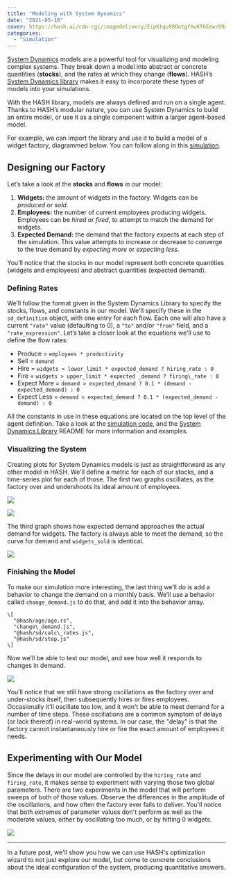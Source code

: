 ```yaml
---
title: "Modeling with System Dynamics"
date: "2021-05-18"
cover: https://hash.ai/cdn-cgi/imagedelivery/EipKtqu98OotgfhvKf6Eew/09a23d79-72aa-4b29-4662-161d1a7fc100/public
categories: 
  - "Simulation"
---
```


[System Dynamics](https://hash.ai/wiki/system-dynamics) models are a powerful tool for visualizing and modeling complex systems. They break down a model into abstract or concrete quantities (**stocks**), and the rates at which they change (**flows**). HASH’s [System Dynamics library](https://hash.ai/@hash/sd) makes it easy to incorporate these types of models into your simulations.

With the HASH library, models are always defined and run on a single agent. Thanks to HASH’s modular nature, you can use System Dynamics to build an entire model, or use it as a single component within a larger agent-based model.

For example, we can import the library and use it to build a model of a widget factory, diagrammed below. You can follow along in this [simulation](https://hash.ai/@hash/widget-factory-system-dynamics).

## Designing our Factory

Let’s take a look at the **stocks** and **flows** in our model:

1. **Widgets:** the amount of widgets in the factory. Widgets can be _produced_ or _sold_.
1. **Employees:** the number of current employees producing widgets. Employees can be _hired_ or _fired_, to attempt to match the demand for widgets.
1. **Expected Demand:** the demand that the factory expects at each step of the simulation. This value attempts to increase or decrease to converge to the true demand by _expecting more_ or _expecting less_.

You’ll notice that the stocks in our model represent both concrete quantities (widgets and employees) and abstract quantities (expected demand).

### Defining Rates

We’ll follow the format given in the System Dynamics Library to specify the stocks, flows, and constants in our model. We'll specify these in the `sd_definition` object, with one entry for each flow. Each one will also have a current `"rate"` value (defaulting to 0), a `"to"` and/or `"from"` field, and a `"rate_expression"`. Let’s take a closer look at the equations we'll use to define the flow rates:

- Produce = `employees * productivity`
- Sell = `demand`
- Hire = `widgets < lower_limit * expected_demand ? hiring_rate : 0`
- Fire = `widgets > upper_limit * expected _demand ? firing\_rate : 0`
- Expect More = `demand > expected_demand ? 0.1 * (demand - expected_demand) : 0`
- Expect Less = `demand < expected_demand ? 0.1 * (expected_demand - demand) : 0`

All the constants in use in these equations are located on the top level of the agent definition. Take a look at the [simulation code](https://core.hash.ai/@hash/widget-factory-system-dynamics/1.0.0), and the [System Dynamics Library](https://hash.ai/@hash/sd) README for more information and examples.

### Visualizing the System

Creating plots for System Dynamics models is just as straightforward as any other model in HASH. We'll define a metric for each of our stocks, and a time-series plot for each of those. The first two graphs oscillates, as the factory over and undershoots its ideal amount of employees.

![](https://hash.ai/cdn-cgi/imagedelivery/EipKtqu98OotgfhvKf6Eew/69d7fa60-d0cf-4967-8c77-8e3384e23000/public)

![](https://hash.ai/cdn-cgi/imagedelivery/EipKtqu98OotgfhvKf6Eew/643dfa01-ff2b-4a1a-4e5e-3ceffd2d5700/public)

The third graph shows how expected demand approaches the actual demand for widgets. The factory is always able to meet the demand, so the curve for demand and `widgets_sold` is identical.

![](https://hash.ai/cdn-cgi/imagedelivery/EipKtqu98OotgfhvKf6Eew/b95ee63e-0e1f-4270-87be-d886b520c500/public)

### Finishing the Model

To make our simulation more interesting, the last thing we’ll do is add a behavior to change the demand on a monthly basis. We’ll use a behavior called `change_demand.js` to do that, and add it into the behavior array.

```
\[
  "@hash/age/age.rs",
  "change\_demand.js",
  "@hash/sd/calc\_rates.js",
  "@hash/sd/step.js"
\]
```

Now we’ll be able to test our model, and see how well it responds to changes in demand.

![](https://hash.ai/cdn-cgi/imagedelivery/EipKtqu98OotgfhvKf6Eew/1849413d-ba85-4c56-34df-0d64a5f41a00/public)

You’ll notice that we still have strong oscillations as the factory over and under-stocks itself, then subsequently hires or fires employees. Occasionally it'll oscillate too low, and it won't be able to meet demand for a number of time steps. These oscillations are a common symptom of delays (or lack thereof) in real-world systems. In our case, the "delay" is that the factory cannot instantaneously hire or fire the exact amount of employees it needs.

## Experimenting with Our Model

Since the delays in our model are controlled by the `hiring_rate` and `firing_rate`, it makes sense to experiment with varying those two global parameters. There are two experiments in the model that will perform sweeps of both of those values. Observe the differences in the amplitude of the oscillations, and how often the factory ever fails to deliver. You'll notice that both extremes of parameter values don't perform as well as the moderate values, either by oscillating too much, or by hitting 0 widgets.

![](https://hash.ai/cdn-cgi/imagedelivery/EipKtqu98OotgfhvKf6Eew/4937df18-691c-4638-7606-ab4010866c00/public)

* * *

In a future post, we'll show you how we can use HASH's optimization wizard to not just explore our model, but come to concrete conclusions about the ideal configuration of the system, producing quantitative answers.
